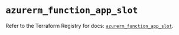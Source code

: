 # `azurerm_function_app_slot`

Refer to the Terraform Registry for docs: [`azurerm_function_app_slot`](https://registry.terraform.io/providers/hashicorp/azurerm/4.0.1/docs/resources/function_app_slot).
